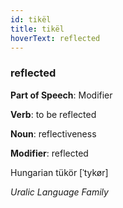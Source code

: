 ```yaml
---
id: tikël
title: tikël
hoverText: reflected
---
```


### reflected

**Part of Speech**: Modifier

**Verb**: to be reflected

**Noun**: reflectiveness

**Modifier**: reflected

Hungarian tükör [ˈtykør]

*Uralic Language Family*